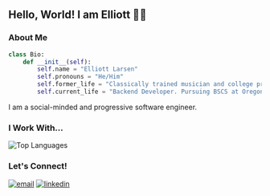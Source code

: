 ## Hello, World!  I am Elliott :rainbow::wave:

### About Me
```Python
class Bio:
    def __init__(self):
        self.name = "Elliott Larsen"
        self.pronouns = "He/Him"
        self.former_life = "Classically trained musician and college professor."
        self.current_life = "Backend Developer. Pursuing BSCS at Oregon State University."
```

I am a social-minded and progressive software engineer.  

### I Work With...
![Top Languages](https://github-readme-stats-git-masterrstaa-rickstaa.vercel.app/api/top-langs/?username=elliottlarsen&layout=compact&theme=tokyonight&&langs_count=5)

### Let's Connect!
<a href="mailto:elliottlrsn@gmail.com"><img alt="email" src="https://img.shields.io/badge/Gmail-D14836?style=for-the-badge&logo=gmail&logoColor=white"></a>
<a href="https://www.linkedin.com/in/elliottlarsen/"><img alt="linkedin"  src="https://img.shields.io/badge/LinkedIn-0077B5?style=for-the-badge&logo=linkedin&logoColor=white"></a>
